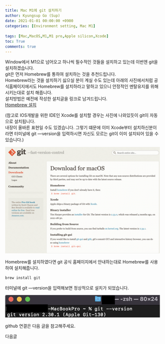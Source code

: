```yaml
---
title: Mac M1에 git 설치하기
author: Kyungsup Go (Sup)
date: 2021-01-01 00:00:00 +0900
categories: [Environment setting, Mac M1]

tags: [Mac,MacOS,M1,M1 pro,Apple silicon,Xcode]
toc: True
comments: true
---
```


Window에서 M1으로 넘어오고 하나씩 필수적인 것들을 설치하고 있는데 이번엔 git을 설치하겠습니다.<br>
git은 먼저 Homebrew를 통하여 설치하는 것을 추천드립니다.<br>
Homebrew라는 것을 설치하기 싫으실 분이 계실 수도 있는데 아래의 사진에서처럼 공식홈페이지에서도 Homebrew를 설치하라고 말하고 있으니 안정적인 멘탈유지를 위해 시키는대로 설치 해줍니다.<br>
설치방법은 예전에 작성한 설치글을 링크로 남겨드립니다.<br> 
[Homebrew 설치](https://suppppppp.github.io/posts/Mac_m1_Homebrew_Install_ko/)

(참고로 IOS개발을 위한 IDE인 Xcode를 설치할 경우는 사진에 나와있듯이 git이 자동으로 설치됩니다.<br>내장이 올바른 표현일 수도 있겠습니다. 그렇기 떄문에 이미 Xcode부터 설치하신분이라면 터미널에 git —version을 입력하시면 자신도 모르는 git이 이미 설치되어 있을 수 있습니다.) 

![Untitled](/assets/img/environment_setting/mac/Mac_m1_git_install/Untitled_0.png)


Homebrew를 설치하였다면 git 공식 홈페이지에서 안내하는대로 Homebrew를 사용하여 설치해줍니다.

```bash
brew install git
```

터미널에 git —version을 입력해보면 정상적으로 설치가 되었습니다.

![Untitled](/assets/img/environment_setting/mac/Mac_m1_git_install/Untitled_1.png)


github 연결은 다음 글을 참고해주세요.

다음글